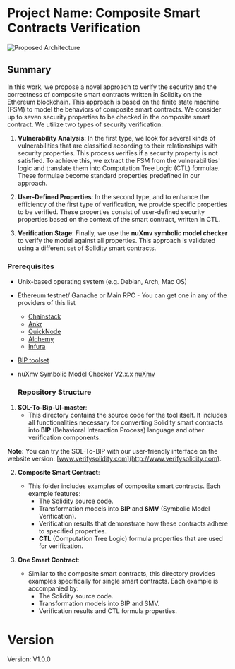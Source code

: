 # __Project Name__:  Composite Smart Contracts Verification
![Proposed Architecture](https://user-images.githubusercontent.com/79995136/177814402-9137507e-4589-44b2-8e6c-97ea9ea7cdaf.png)

## Summary

In this work, we propose a novel approach to verify the security and the correctness of composite smart contracts written in Solidity on the Ethereum blockchain. This approach is based on the finite state machine (FSM) to model the behaviors of composite smart contracts. We consider up to seven security properties to be checked in the composite smart contract.
We utilize two types of security verification:

1. **Vulnerability Analysis**: In the first type, we look for several kinds of vulnerabilities that are classified according to their relationships with security properties. This process verifies if a security property is not satisfied. To achieve this, we extract the FSM from the vulnerabilities' logic and translate them into Computation Tree Logic (CTL) formulae. These formulae become standard properties predefined in our approach.

2. **User-Defined Properties**: In the second type, and to enhance the efficiency of the first type of verification, we provide specific properties to be verified. These properties consist of user-defined security properties based on the context of the smart contract, written in CTL.

3. **Verification Stage**: Finally, we use the **nuXmv symbolic model checker** to verify the model against all properties. This approach is validated using a different set of Solidity smart contracts.




### Prerequisites

- Unix-based operating system (e.g. Debian, Arch, Mac OS)
- Ethereum testnet/ Ganache or Main RPC - You can get one in any of the providers of this list
    - [Chainstack](https://chainstack.com/)
    - [Ankr](https://ankr.com/)
    - [QuickNode](https://quicknode.com/)
    - [Alchemy](https://www.alchemy.com/)
    - [Infura](https://www.infura.io/)
- [BIP toolset](https://www-verimag.imag.fr/-BIP-Tools-93-?lang=en)
- nuXmv Symbolic Model Checker V2.x.x [nuXmv](https://nuxmv.fbk.eu/)

  ### Repository Structure
1. **SOL-To-Bip-UI-master**: 
   - This directory contains the source code for the tool itself. It includes all functionalities necessary for converting Solidity smart contracts into **BIP** (Behavioral Interaction Process) language and other verification components.

__**Note**:__ You can try the SOL-To-BIP with our user-friendly interface on the website version: [www.verifysolidity.com](http://www.verifysolidity.com).

2. **Composite Smart Contract**: 
   - This folder includes examples of composite smart contracts. Each example features:
     - The Solidity source code.
     - Transformation models into **BIP** and **SMV** (Symbolic Model Verification).
     - Verification results that demonstrate how these contracts adhere to specified properties.
     - **CTL** (Computation Tree Logic) formula properties that are used for verification.

3. **One Smart Contract**: 
   - Similar to the composite smart contracts, this directory provides examples specifically for single smart contracts. Each example is accompanied by:
     - The Solidity source code.
     - Transformation models into BIP and SMV.
     - Verification results and CTL formula properties.
  
# __Version__

Version: V1.0.0
